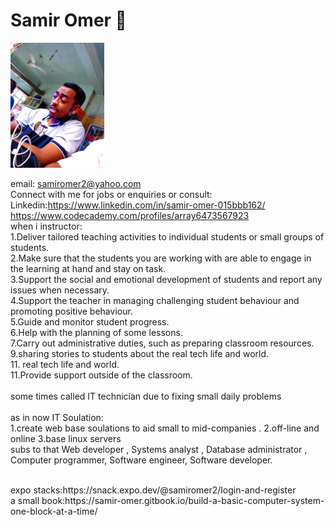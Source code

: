 # Samir Omer :japanese_ogre:

<img
  src="images/20190711_012102.jpg"
  alt="Alt text"
  title="Optional title"
  style="display: inline-block; margin: 0 auto; width: 150px;hight: 150px">

email:  samiromer2@yahoo.com
<br>
Connect with me for jobs or enquiries or consult:
<br>
Linkedin:https://www.linkedin.com/in/samir-omer-015bbb162/
<br>
https://www.codecademy.com/profiles/array6473567923
<br>
when i instructor:<br>
1.Deliver tailored teaching activities to individual students or small groups of students.<br>
2.Make sure that the students you are working with are able to engage in the learning at hand and stay on task.<br>
3.Support the social and emotional development of students and report any issues when necessary.<br>
4.Support the teacher in managing challenging student behaviour and promoting positive behaviour.<br>
5.Guide and monitor student progress.<br>
6.Help with the planning of some lessons.<br>
7.Carry out administrative duties, such as preparing classroom resources.<br>
9.sharing stories to students about the real tech life and world.<br>
11. real tech life and world.<br>
11.Provide support outside of the classroom. <br>
<br>
some times called IT technician due to fixing small daily problems
<br>
<br>
as in now IT Soulation:<br>
1.create web base soulations to aid small to mid-companies .
2.off-line and online
3.base linux servers
<br>
subs to that
Web developer , 
Systems analyst , 
Database administrator ,
Computer programmer,
Software engineer,
Software developer.

<br>
expo stacks:https://snack.expo.dev/@samiromer2/login-and-register
<br>
a small book:https://samir-omer.gitbook.io/build-a-basic-computer-system-one-block-at-a-time/

